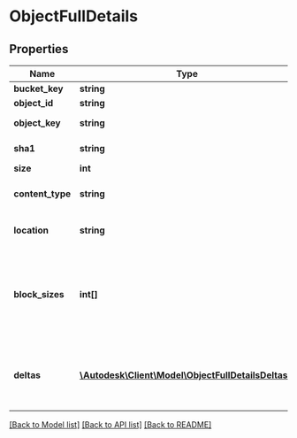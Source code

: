 # ObjectFullDetails

## Properties
Name | Type | Description | Notes
------------ | ------------- | ------------- | -------------
**bucket_key** | **string** | Bucket key | [optional] 
**object_id** | **string** | Object URN | [optional] 
**object_key** | **string** | Object name | [optional] 
**sha1** | **string** | Object SHA1 | [optional] 
**size** | **int** | Object size | [optional] 
**content_type** | **string** | Object content-type | [optional] 
**location** | **string** | URL to download the object | [optional] 
**block_sizes** | **int[]** | For delta-encoding. Represents whether a signature exists at a specific block size | [optional] 
**deltas** | [**\Autodesk\Client\Model\ObjectFullDetailsDeltas[]**](ObjectFullDetailsDeltas.md) | Patch files available for download related to this object | [optional] 

[[Back to Model list]](../README.md#documentation-for-models) [[Back to API list]](../README.md#documentation-for-api-endpoints) [[Back to README]](../README.md)


